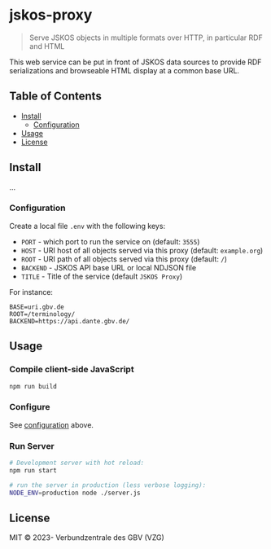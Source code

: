 # jskos-proxy

> Serve JSKOS objects in multiple formats over HTTP, in particular RDF and HTML

This web service can be put in front of JSKOS data sources to provide RDF
serializations and browseable HTML display at a common base URL.

## Table of Contents

- [Install](#install)
  - [Configuration](#configuration)
- [Usage](#usage)
- [License](#license)

## Install

...

### Configuration

Create a local file `.env` with the following keys:

- `PORT` - which port to run the service on (default: `3555`)
- `HOST` - URI host of all objects served via this proxy (default: `example.org`)
- `ROOT` - URI path of all objects served via this proxy (default: `/`)
- `BACKEND` - JSKOS API base URL or local NDJSON file
- `TITLE` - Title of the service (default `JSKOS Proxy`)

For instance:

    BASE=uri.gbv.de
    ROOT=/terminology/
    BACKEND=https://api.dante.gbv.de/

## Usage

### Compile client-side JavaScript

```bash
npm run build
```

### Configure

See [configuration](#configuration) above.

### Run Server

```bash
# Development server with hot reload:
npm run start

# run the server in production (less verbose logging):
NODE_ENV=production node ./server.js
```

## License

MIT © 2023- Verbundzentrale des GBV (VZG)

